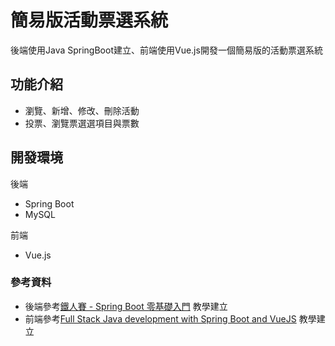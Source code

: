 # 簡易版活動票選系統
後端使用Java SpringBoot建立、前端使用Vue.js開發一個簡易版的活動票選系統

## 功能介紹
* 瀏覽、新增、修改、刪除活動
* 投票、瀏覽票選選項目與票數

## 開發環境
後端
  * Spring Boot
  * MySQL

前端
  * Vue.js


### 參考資料
  * 後端參考[鐵人賽 - Spring Boot 零基礎入門](https://ithelp.ithome.com.tw/users/20151036/ironman/6130) 教學建立
  * 前端參考[Full Stack Java development with Spring Boot and VueJS](https://www.danvega.dev/blog/full-stack-java) 教學建立 

